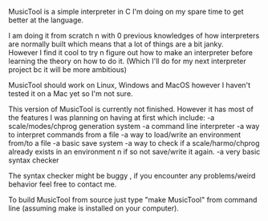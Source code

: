 MusicTool is a simple interpreter in C I'm doing on my spare time to get better at the language.

I am doing it from scratch n with 0 previous knowledges of how interpreters are normally built which means that a lot of things are a bit janky.  
However I find it cool to try n figure out how to make an interpreter before learning the theory on how to do it. (Which I'll do for my next interpreter project bc it will be more ambitious)

MusicTool should work on Linux,  Windows and MacOS however I haven't tested it on a  Mac yet so I'm not sure.

This version of MusicTool is currently not finished.
However it has most of the features I was planning on having at first which include: 
-a scale/modes/chprog generation system 
-a command line interpreter 
-a way to interpret commands from a file 
-a way to load/write an environment from/to a file
-a basic save system
-a way to check if a scale/harmo/chprog already exists in an environment n if so not save/write it again.
-a very basic syntax checker 

The syntax checker might be buggy , if you encounter any problems/weird behavior feel free to contact me.

To build MusicTool from source just type "make MusicTool" from command line (assuming make is installed on your computer).
